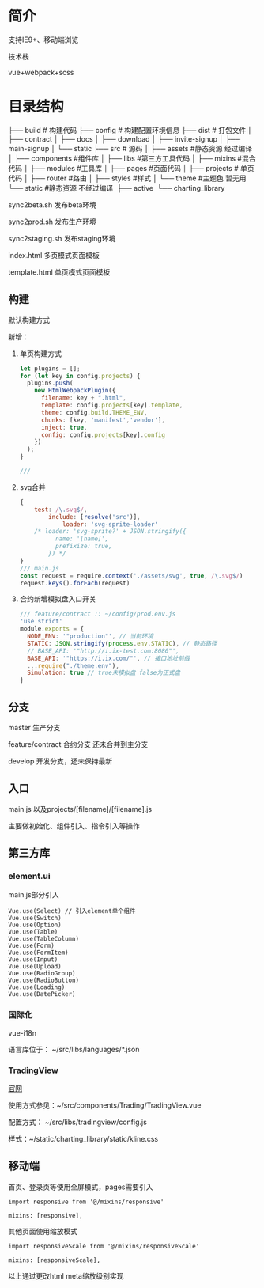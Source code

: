 # 简介

支持IE9+、移动端浏览

技术栈

vue+webpack+scss


# 目录结构

├── build # 构建代码
├── config # 构建配置环境信息
├── dist # 打包文件
│   ├── contract
│   ├── docs
│   ├── download
│   ├── invite-signup
│   ├── main-signup
│   └── static
├── src # 源码
│   ├── assets #静态资源 经过编译
│   ├── components #组件库
│   ├── libs #第三方工具代码
│   ├── mixins #混合代码
│   ├── modules #工具库
│   ├── pages #页面代码
│   ├── projects # 单页代码
│   ├── router #路由
│   ├── styles #样式
│   └── theme #主题色 暂无用
└── static #静态资源 不经过编译
​    ├── active
​    └── charting_library

sync2beta.sh 发布beta环境

sync2prod.sh 发布生产环境

sync2staging.sh 发布staging环境

index.html 多页模式页面模板

template.html 单页模式页面模板

## 构建

默认构建方式

新增：

1. 单页构建方式

   ```javascript
   let plugins = [];
   for (let key in config.projects) {
     plugins.push(
       new HtmlWebpackPlugin({
         filename: key + ".html",
         template: config.projects[key].template,
         theme: config.build.THEME_ENV,
         chunks: [key, 'manifest','vendor'],
         inject: true,
         config: config.projects[key].config
       })
     );
   }
   
   ///
   
   
   ```

2. svg合并

   ```javascript
   {
       test: /\.svg$/,
           include: [resolve('src')],
               loader: 'svg-sprite-loader'
       /* loader: 'svg-sprite?' + JSON.stringify({
             name: '[name]',
             prefixize: true,
           }) */
   }
   /// main.js 
   const request = require.context('./assets/svg', true, /\.svg$/)
   request.keys().forEach(request)
   ```

3. 合约新增模拟盘入口开关

   ```javascript
   /// feature/contract :: ~/config/prod.env.js
   'use strict'
   module.exports = {
     NODE_ENV: '"production"', // 当前环境
     STATIC: JSON.stringify(process.env.STATIC), // 静态路径
     // BASE_API: '"http://i.ix-test.com:8080"',
     BASE_API: '"https://i.ix.com/"', // 接口地址前缀
     ...require("./theme.env"),
     Simulation: true // true未模拟盘 false为正式盘
   }
   
   ```


## 分支

master 生产分支

feature/contract 合约分支 还未合并到主分支

develop 开发分支，还未保持最新

## 入口

main.js 以及projects/[filename]/[filename].js

主要做初始化、组件引入、指令引入等操作



## 第三方库

### element.ui

main.js部分引入

```
Vue.use(Select) // 引入element单个组件
Vue.use(Switch)
Vue.use(Option)
Vue.use(Table)
Vue.use(TableColumn)
Vue.use(Form)
Vue.use(FormItem)
Vue.use(Input)
Vue.use(Upload)
Vue.use(RadioGroup)
Vue.use(RadioButton)
Vue.use(Loading)
Vue.use(DatePicker)
```



### 国际化

vue-i18n

语言库位于： ~/src/libs/languages/*.json



### TradingView

[官网](https://www.tradingview.com/)

使用方式参见：~/src/components/Trading/TradingView.vue

配置方式： ~/src/libs/tradingview/config.js

样式：~/static/charting_library/static/kline.css



## 移动端

首页、登录页等使用全屏模式，pages需要引入

` import responsive from '@/mixins/responsive' `

`mixins: [responsive],`

其他页面使用缩放模式

`import responsiveScale from '@/mixins/responsiveScale'`

`mixins: [responsiveScale],`

以上通过更改html meta缩放级别实现

